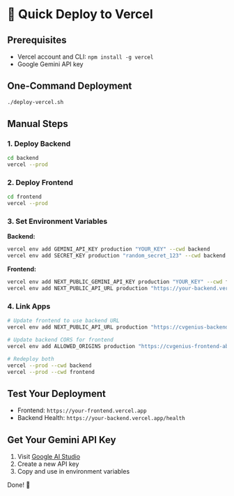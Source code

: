# 🚀 Quick Deploy to Vercel

## Prerequisites
- Vercel account and CLI: `npm install -g vercel`
- Google Gemini API key

## One-Command Deployment

```bash
./deploy-vercel.sh
```

## Manual Steps

### 1. Deploy Backend
```bash
cd backend
vercel --prod
```

### 2. Deploy Frontend
```bash
cd frontend
vercel --prod
```

### 3. Set Environment Variables

**Backend:**
```bash
vercel env add GEMINI_API_KEY production "YOUR_KEY" --cwd backend
vercel env add SECRET_KEY production "random_secret_123" --cwd backend
```

**Frontend:**
```bash
vercel env add NEXT_PUBLIC_GEMINI_API_KEY production "YOUR_KEY" --cwd frontend
vercel env add NEXT_PUBLIC_API_URL production "https://your-backend.vercel.app" --cwd frontend
```

### 4. Link Apps
```bash
# Update frontend to use backend URL
vercel env add NEXT_PUBLIC_API_URL production "https://cvgenius-backend-xyz.vercel.app" --cwd frontend

# Update backend CORS for frontend
vercel env add ALLOWED_ORIGINS production "https://cvgenius-frontend-abc.vercel.app" --cwd backend

# Redeploy both
vercel --prod --cwd backend
vercel --prod --cwd frontend
```

## Test Your Deployment

- Frontend: `https://your-frontend.vercel.app`
- Backend Health: `https://your-backend.vercel.app/health`

## Get Your Gemini API Key

1. Visit [Google AI Studio](https://makersuite.google.com/app/apikey)
2. Create a new API key
3. Copy and use in environment variables

Done! 🎉 